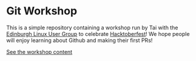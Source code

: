 # Git Workshop

This is a simple repository containing a workshop run by Tai with the [Edinburgh Linux User Group][edlug] to celebrate [Hacktoberfest][hacktoberfest]! We hope people will enjoy learning about Github and making their first PRs!

[See the workshop content][content]

[content]: workshop-notes/01_what_is_git.md
[hacktoberfest]: https://hacktoberfest.digitalocean.com
[edlug]: https://edlug.gitlab.io